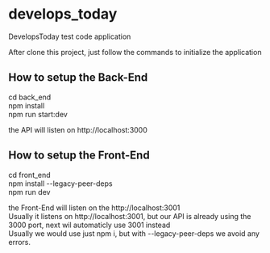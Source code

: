 # develops_today
DevelopsToday test code application

After clone this project, just follow the commands to initialize the application

## How to setup the Back-End

cd back_end  
npm install  
npm run start:dev  

the API will listen on http://localhost:3000  

## How to setup the Front-End  

cd front_end  
npm install --legacy-peer-deps  
npm run dev  

the Front-End will listen on the http://localhost:3001  
Usually it listens on http://localhost:3001, but our API is already using the 3000 port, next wil automaticly use 3001 instead  
Usually we would use just npm i, but with --legacy-peer-deps we avoid any errors.  

